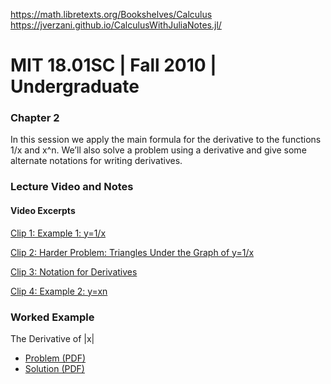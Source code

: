 
https://math.libretexts.org/Bookshelves/Calculus
https://jverzani.github.io/CalculusWithJuliaNotes.jl/

# MIT 18.01SC | Fall 2010 | Undergraduate

### Chapter 2

In this session we apply the main formula for the derivative to the functions 1/x and x^n. We’ll also solve a problem using a derivative and give some alternate notations for writing derivatives.

### Lecture Video and Notes

#### Video Excerpts

[Clip 1: Example 1: y=1/x](https://ocw.mit.edu/courses/18-01sc-single-variable-calculus-fall-2010/resources/clip-1-example-1-y-1-x/)

[Clip 2: Harder Problem: Triangles Under the Graph of y=1/x](https://ocw.mit.edu/courses/18-01sc-single-variable-calculus-fall-2010/resources/clip-2-harder-problem-triangles-under-the-graph-of-y-1-x/)

[Clip 3: Notation for Derivatives](https://ocw.mit.edu/courses/18-01sc-single-variable-calculus-fall-2010/resources/clip-3-notation-for-derivatives/)

[Clip 4: Example 2: y=xn](https://ocw.mit.edu/courses/18-01sc-single-variable-calculus-fall-2010/resources/clip-4-example-2-y-xn/)

### Worked Example

The Derivative of |x|

- [Problem (PDF)](https://ocw.mit.edu/courses/18-01sc-single-variable-calculus-fall-2010/resources/mit18_01scf10_ex02prb/)
- [Solution (PDF)](https://ocw.mit.edu/courses/18-01sc-single-variable-calculus-fall-2010/resources/mit18_01scf10_ex02sol/)


